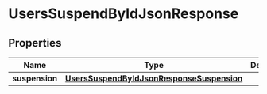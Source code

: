 

# UsersSuspendByIdJsonResponse


## Properties

| Name | Type | Description | Notes |
|------------ | ------------- | ------------- | -------------|
|**suspension** | [**UsersSuspendByIdJsonResponseSuspension**](UsersSuspendByIdJsonResponseSuspension.md) |  |  |



